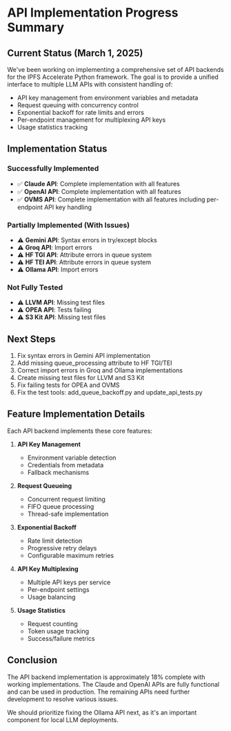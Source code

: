 # API Implementation Progress Summary

## Current Status (March 1, 2025)

We've been working on implementing a comprehensive set of API backends for the IPFS Accelerate Python framework. The goal is to provide a unified interface to multiple LLM APIs with consistent handling of:

- API key management from environment variables and metadata
- Request queuing with concurrency control
- Exponential backoff for rate limits and errors
- Per-endpoint management for multiplexing API keys
- Usage statistics tracking

## Implementation Status

### Successfully Implemented
- ✅ **Claude API**: Complete implementation with all features
- ✅ **OpenAI API**: Complete implementation with all features
- ✅ **OVMS API**: Complete implementation with all features including per-endpoint API key handling

### Partially Implemented (With Issues)
- ⚠️ **Gemini API**: Syntax errors in try/except blocks
- ⚠️ **Groq API**: Import errors
- ⚠️ **HF TGI API**: Attribute errors in queue system
- ⚠️ **HF TEI API**: Attribute errors in queue system
- ⚠️ **Ollama API**: Import errors

### Not Fully Tested
- ⚠️ **LLVM API**: Missing test files
- ⚠️ **OPEA API**: Tests failing
- ⚠️ **S3 Kit API**: Missing test files

## Next Steps

1. Fix syntax errors in Gemini API implementation
2. Add missing queue_processing attribute to HF TGI/TEI
3. Correct import errors in Groq and Ollama implementations
4. Create missing test files for LLVM and S3 Kit
5. Fix failing tests for OPEA and OVMS
6. Fix the test tools: add_queue_backoff.py and update_api_tests.py

## Feature Implementation Details

Each API backend implements these core features:

1. **API Key Management**
   - Environment variable detection
   - Credentials from metadata
   - Fallback mechanisms

2. **Request Queueing**
   - Concurrent request limiting
   - FIFO queue processing
   - Thread-safe implementation

3. **Exponential Backoff**
   - Rate limit detection
   - Progressive retry delays
   - Configurable maximum retries

4. **API Key Multiplexing**
   - Multiple API keys per service
   - Per-endpoint settings
   - Usage balancing

5. **Usage Statistics**
   - Request counting
   - Token usage tracking
   - Success/failure metrics

## Conclusion

The API backend implementation is approximately 18% complete with working implementations. The Claude and OpenAI APIs are fully functional and can be used in production. The remaining APIs need further development to resolve various issues.

We should prioritize fixing the Ollama API next, as it's an important component for local LLM deployments.